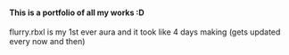 #### This is a portfolio of all my works :D
flurry.rbxl is my 1st ever aura and it took like 4 days making
(gets updated every now and then)
